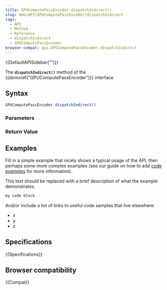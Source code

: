 ```yaml
---
title: GPUComputePassEncoder.dispatchIndirect()
slug: Web/API/GPUComputePassEncoder/dispatchIndirect
tags:
  - API
  - Method
  - Reference
  - dispatchIndirect
  - GPUComputePassEncoder
browser-compat: api.GPUComputePassEncoder.dispatchIndirect
---
```

{{DefaultAPISidebar("")}}

The **`dispatchIndirect()`** method of the {{domxref("GPUComputePassEncoder")}} interface 

## Syntax

```js
GPUComputePassEncoder.dispatchIndirect()
```

### Parameters



### Return Value



## Examples

Fill in a simple example that nicely shows a typical usage of the API, then perhaps some more complex examples (see our guide on how to add [code examples](/en-US/docs/MDN/Contribute/Structures/Code_examples) for more information).

This text should be replaced with a brief description of what the example demonstrates.

```js
my code block
```

And/or include a list of links to useful code samples that live elsewhere:

*   x
*   y
*   z

## Specifications

{{Specifications}}

## Browser compatibility

{{Compat}}

